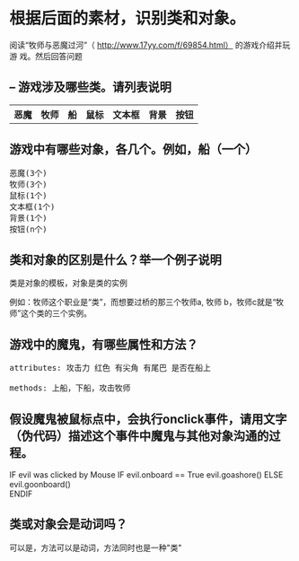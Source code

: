 # 根据后面的素材，识别类和对象。 
阅读“牧师与恶魔过河”（ http://www.17yy.com/f/69854.html） 的游戏介绍并玩游 戏。然后回答问题 

## – 游戏涉及哪些类。请列表说明 

<table>
    <tr>
        <th>
        恶魔
        </th>
        <th>
        牧师
        </th>
        <th>
        船
        </th>
        <th>
        鼠标
        </th>
        <th>
        文本框
        </th>
        <th>
        背景
        </th>
        <th>
        按钮
        </th>
    </tr>
</table>

## 游戏中有哪些对象，各几个。例如，船（一个） 

<pre>
恶魔(3个)
牧师(3个)
鼠标(1个)
文本框(1个)
背景(1个)
按钮(n个)
</pre>

## 类和对象的区别是什么？举一个例子说明 
类是对象的模板，对象是类的实例

例如：牧师这个职业是“类”，而想要过桥的那三个牧师a, 牧师 b，牧师c就是“牧师”这个类的三个实例。

## 游戏中的魔鬼，有哪些属性和方法？ 
<pre>
attributes: 攻击力 红色 有尖角 有尾巴 是否在船上

methods: 上船，下船，攻击牧师
</pre>

## 假设魔鬼被鼠标点中，会执行onclick事件，请用文字 （伪代码）描述这个事件中魔鬼与其他对象沟通的过程。 

IF evil was clicked by Mouse
    IF evil.onboard == True
        evil.goashore()
    ELSE
        evil.goonboard()    
ENDIF

## 类或对象会是动词吗？
可以是，方法可以是动词，方法同时也是一种"类"